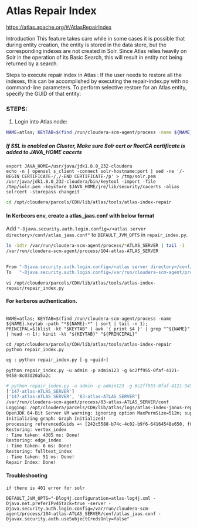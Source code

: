 # Atlas Repair Index

https://atlas.apache.org/#/AtlasRepairIndex

Introduction
  This feature takes care while in some cases it is possible that during entity creation, the entity is stored in the data store, but the corresponding indexes are not created in Solr.
  Since Atlas relies heavily on Solr in the operation of its Basic Search, this will result in entity not being returned by a search.

Steps to execute repair index in Atlas :
  If the user needs to restore all the indexes, this can be accomplished by executing the repair-index.py with no command-line parameters.
  To perform selective restore for an Atlas entity, specify the GUID of that entity:

### STEPS:

1. Login into Atlas node:

```bash
NAME=atlas; KEYTAB=$(find /run/cloudera-scm-agent/process -name ${NAME}.keytab -path "*${NAME}-*" | sort | tail -n 1); PRINCIPAL=$(klist -kt "$KEYTAB" | awk '{ print $4 }' | grep "^${NAME}" | head -n 1); kinit -kt "${KEYTAB}" "${PRINCIPAL}"
```

##### If SSL is enabled on Cluster, Make sure Solr cert or RootCA certificate is added to JAVA_HOME cacerts
```
export JAVA_HOME=/usr/java/jdk1.8.0_232-cloudera
echo -n | openssl s_client -connect solr-hostname:port | sed -ne '/-BEGIN CERTIFICATE-/,/-END CERTIFICATE-/p' > /tmp/solr.pem
/usr/java/jdk1.8.0_232-cloudera/bin/keytool -import -file /tmp/solr.pem -keystore $JAVA_HOME/jre/lib/security/cacerts -alias solrcert -storepass changeit
```
```bash
cd /opt/cloudera/parcels/CDH/lib/atlas/tools/atlas-index-repair
```
#### In Kerbeors env, create a atlas_jaas.conf with below format

 Add `"-Djava.security.auth.login.config=/<atlas server directory>/conf/atlas_jaas.conf"` to `DEFAULT_JVM_OPTS` in `repair_index.py`.

```bash
ls -1dtr /var/run/cloudera-scm-agent/process/*ATLAS_SERVER | tail -1
/var/run/cloudera-scm-agent/process/104-atlas-ATLAS_SERVER


From "-Djava.security.auth.login.config=/<atlas server directory>/conf/atlas_jaas.conf"
To   "-Djava.security.auth.login.config=/var/run/cloudera-scm-agent/process/104-atlas-ATLAS_SERVER/conf/atlas_jaas.conf"
```

`vi /opt/cloudera/parcels/CDH/lib/atlas/tools/atlas-index-repair/repair_index.py`

#### For kerberos authentication.

```

NAME=atlas; KEYTAB=$(find /run/cloudera-scm-agent/process -name ${NAME}.keytab -path "*${NAME}-*" | sort | tail -n 1); PRINCIPAL=$(klist -kt "$KEYTAB" | awk '{ print $4 }' | grep "^${NAME}" | head -n 1); kinit -kt "${KEYTAB}" "${PRINCIPAL}"

cd /opt/cloudera/parcels/CDH/lib/atlas/tools/atlas-index-repair
python repair_index.py
```

```python
eg : python repair_index.py [-g <guid>]
```
`python repair_index.py -u admin -p admin123 -g 6c2ff955-0faf-4121-9458-8c03d20a5a2c`

```bash
# python repair_index.py -u admin -p admin123 -g 6c2ff955-0faf-4121-9458-8c03d20a5a2c
['147-atlas-ATLAS_SERVER']
['147-atlas-ATLAS_SERVER', '83-atlas-ATLAS_SERVER']
/var/run/cloudera-scm-agent/process/83-atlas-ATLAS_SERVER/conf
Logging: /opt/cloudera/parcels/CDH/lib/atlas/logs/atlas-index-janus-repair.log
OpenJDK 64-Bit Server VM warning: ignoring option MaxPermSize=512m; support was removed in 8.0
Initializing graph: Graph Initialized!
processing referencedGuids => [242c5588-b74c-4c02-b9f6-64164548e650, f0f71331-f6f9-46be-9108-5cd5b1a439d6, 3e1a9555-b766-4696-b398-ec7802852f99, 20162da5-5477-46c2-9b40-6bd82b550105, 6c2ff955-0faf-4121-9458-8c03d20a5a2c, 22d1da54-0fcb-4e1f-b498-d20c0792700d, 9399b96d-84ce-4654-a8d1-321e7434d8ef, e2f7ce29-18f8-4593-94d2-ee00a2c00f55, c4417e19-9145-49ec-b3b9-d02bf6ed836d, a3c9e9e5-43ee-42b5-bef2-cda3e93d6c92, 45e0d1c8-a762-4871-98cf-014a25267131, 5fdea1bd-bf4f-4843-9d74-a7274fdd4baf, c906e3fe-a7fa-4072-9d99-e2cd8c38abb0, edc88547-2ef2-43d3-9c8d-a8a80ef0307e, f98319c9-8bea-4309-a6f6-46b5fe187abb, e97f74e4-8c11-4c4b-b947-576b5a7a0d4e, 350fbb94-29e6-4117-87cd-0ac705838172, dc4725b4-3e7d-4973-a7b4-a6905764426a, 0e405071-3b0f-44ad-8a12-df8388d24999, e2309b47-5672-450d-bd72-2bff6e45f87f, e05ea3d1-c00d-47fd-b8a9-0727e44bef32, 9f163c1f-0fc7-4850-8b01-856bc202fbc1, 16a00c25-95be-445e-ac15-9cac549b39ca, bbda030e-d4df-453d-aff8-5a8c49fdabdc, 149f4595-7cfc-4df2-a0c6-d9505364e4b8, a87f1934-7b5f-45b7-9028-bce0bfa26dff, a043e941-5ba5-4e1e-a301-8ccf3a7d2b03, c3a7fc7a-7b27-4191-aa28-c80e5a819c84, a65edafe-5feb-4989-baab-9bc3ead7772c, 1583c775-47c9-483e-ac77-a53e6a0c1ee1, 96971889-d85b-4758-ae7c-56478b148754, b849bb27-1a53-4866-a2cc-e52fc01c6d57]
Restoring: vertex_index
: Time taken: 4305 ms: Done!
Restoring: edge_index
: Time taken: 6 ms: Done!
Restoring: fulltext_index
: Time taken: 51 ms: Done!
Repair Index: Done!
```

#### Troubleshooting
```
if there is 401 error for solr 

DEFAULT_JVM_OPTS="-Dlog4j.configuration=atlas-log4j.xml -Djava.net.preferIPv4Stack=true -server -Djava.security.auth.login.config=/var/run/cloudera-scm-agent/process/104-atlas-ATLAS_SERVER/conf/atlas_jaas.conf -Djavax.security.auth.useSubjectCredsOnly=false"
```


